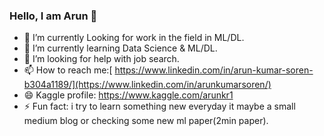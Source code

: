 ### Hello, I am Arun  👋

- 🔭 I’m currently Looking for work in the field in ML/DL.  
- 🌱 I’m currently learning Data Science & ML/DL.
- 🤔 I’m looking for help with job search.
- 📫 How to reach me:[ https://www.linkedin.com/in/arun-kumar-soren-b304a1189/](https://www.linkedin.com/in/arunkumarsoren/)
- 😄 Kaggle profile: https://www.kaggle.com/arunkr1
- ⚡ Fun fact: i try to learn something new everyday it maybe a small medium blog or checking some new ml paper(2min paper).






